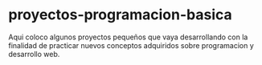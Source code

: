# proyectos-programacion-basica

Aqui coloco algunos proyectos pequeños que vaya desarrollando con la finalidad 
de practicar nuevos conceptos adquiridos sobre programacion y desarrollo web.
